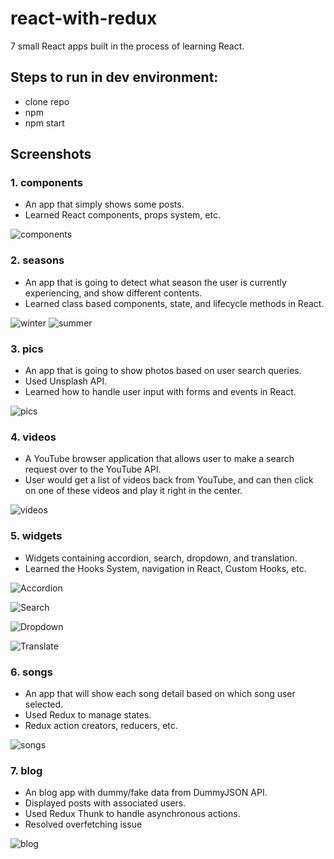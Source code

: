 # react-with-redux
7 small React apps built in the process of learning React.

## Steps to run in dev environment:
- clone repo
- npm
- npm start

## Screenshots

### 1. components
- An app that simply shows some posts.
- Learned React components, props system, etc.

![components](https://user-images.githubusercontent.com/92637601/196083638-48f64b4e-2e33-4aed-b0a9-c9d7082bcf9e.png)

### 2. seasons
- An app that is going to detect what season the user is currently experiencing, and show different contents.
- Learned class based components, state, and lifecycle methods in React.

![winter](https://user-images.githubusercontent.com/92637601/196082895-e9f958a0-7f69-4c61-a33e-57e8ac9ebcef.png)
![summer](https://user-images.githubusercontent.com/92637601/196082918-dd6ae6ea-9597-4ecb-92a3-0c89dee976d6.png)

### 3. pics
- An app that is going to show photos based on user search queries.
- Used Unsplash API.
- Learned how to handle user input with forms and events in React.

![pics](https://user-images.githubusercontent.com/92637601/196083742-0990cfed-463c-48dc-b8d3-d6eb74c0f2ca.png)

### 4. videos
- A YouTube browser application that allows user to make a search request over to the YouTube API.
- User would get a list of videos back from YouTube, and can then click on one of these videos and play it right in the center.

![videos](https://user-images.githubusercontent.com/92637601/196083205-a5a665a5-27b8-4ee3-afc1-c7396af39549.png)

### 5. widgets
- Widgets containing accordion, search, dropdown, and translation. 
- Learned the Hooks System, navigation in React, Custom Hooks, etc.

![Accordion](https://user-images.githubusercontent.com/92637601/196086836-985cf7b7-217e-45d6-96a5-5633c112a787.png)

![Search](https://user-images.githubusercontent.com/92637601/196086902-a6005874-aa08-464b-bf08-5f83fb5ce429.png)

![Dropdown](https://user-images.githubusercontent.com/92637601/196086939-430a693d-8432-4a97-8335-7307c5c67b6e.png)

![Translate](https://user-images.githubusercontent.com/92637601/196086953-ab289d1a-7846-4ff3-abf4-dfda619c9b1d.png)

### 6. songs
- An app that will show each song detail based on which song user selected.
- Used Redux to manage states.
- Redux action creators, reducers, etc.

![songs](https://user-images.githubusercontent.com/92637601/196083456-7b40b5fc-4b76-4fcc-b45c-2314e9fef1a3.png)

### 7. blog
- An blog app with dummy/fake data from DummyJSON API.
- Displayed posts with associated users.
- Used Redux Thunk to handle asynchronous actions.
- Resolved overfetching issue

![blog](https://user-images.githubusercontent.com/92637601/196081842-da2d0868-e4d9-49a4-a984-5518a5590d71.png)

